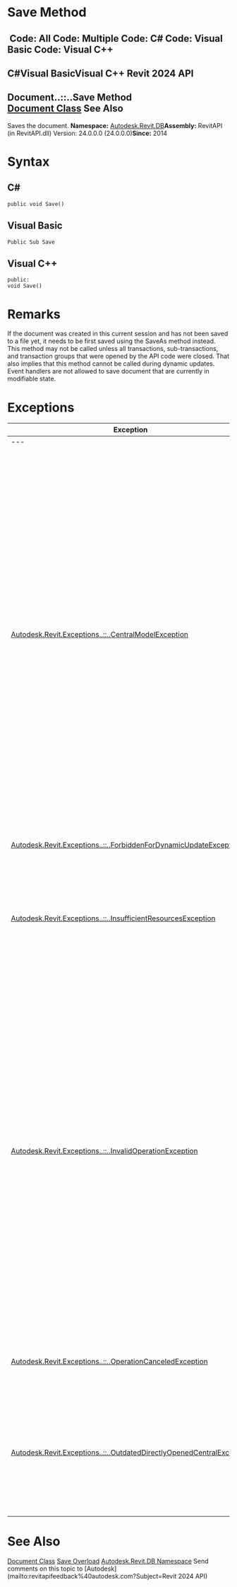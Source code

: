 # Save Method

﻿
 Code: All Code: Multiple Code: C# Code: Visual Basic Code: Visual C++   
---  
C#Visual BasicVisual C++
Revit 2024 API  
---  
Document..::..Save Method   
[Document Class](db03274b-a107-aa32-9034-f3e0df4bb1ec.md "Document Class") See Also  
---  
Saves the document. 
**Namespace:** [Autodesk.Revit.DB](87546ba7-461b-c646-cbb1-2cb8f5bff8b2.md "Autodesk.Revit.DB Namespace")**Assembly:** RevitAPI (in RevitAPI.dll) Version: 24.0.0.0 (24.0.0.0)**Since:** 2014 
# Syntax
C#  
---  
```text
public void Save()
```
  
Visual Basic  
---  
```text
Public Sub Save
```
  
Visual C++  
---  
```text
public:
void Save()
```
  
# Remarks
If the document was created in this current session and has not been saved to a file yet, it needs to be first saved using the SaveAs method instead. 
This method may not be called unless all transactions, sub-transactions, and transaction groups that were opened by the API code were closed. That also implies that this method cannot be called during dynamic updates. Event handlers are not allowed to save document that are currently in modifiable state.
# Exceptions
| Exception | Condition |
| --- | --- |
| --- | --- |
| [Autodesk.Revit.Exceptions..::..CentralModelException](0e2ac15f-ca64-42c3-b3ef-e6f7ca1cb59a.md "CentralModelException Class") | Central model is missing. -or- Central model is incompatible. -or- The central model was saved in a different version of Revit. -or- Revit encountered errors while saving to the new central model. Resave again as a new central model. -or- Incompatible servers for external services. -or- Username does not match the one used to create the local file. -or- Revit could not save all of the worksets that have been changed. Try again. |
| [Autodesk.Revit.Exceptions..::..ForbiddenForDynamicUpdateException](c5b911f6-1e8f-2cd4-6965-286f41221fe0.md "ForbiddenForDynamicUpdateException Class") | Save may not be called during dynamic update. |
| [Autodesk.Revit.Exceptions..::..InsufficientResourcesException](658e57bc-6929-4883-d245-dcd832fed696.md "InsufficientResourcesException Class") | This computer does not have enough memory, disk space, or other necessary resource to save the model. |
| [Autodesk.Revit.Exceptions..::..InvalidOperationException](9e715f03-3884-e539-4dd6-8d7545733adc.md "InvalidOperationException Class") | This Document is not a primary document, it is a linked document. -or- Save is temporarily disabled. -or- Saving is not allowed in the current application mode. -or- File path must be already set to be able to save the document.It needs to be first saved using the SaveAs method instead. -or- The file is read-only, can not be saved. -or- Operation is not permitted when there is any open sub-transaction, transaction, or transaction group. -or- Saving failed. |
| [Autodesk.Revit.Exceptions..::..OperationCanceledException](aea34480-ceb5-b49f-129d-0799e7bb1c21.md "OperationCanceledException Class") | Saving was canceled by the user or by an API event callback. |
| [Autodesk.Revit.Exceptions..::..OutdatedDirectlyOpenedCentralException](d38fd86b-6281-788d-bf20-6b896da2fbbb.md "OutdatedDirectlyOpenedCentralException Class") | Other users have modified the central model while you had it opened. Resave your document as a local file and then synchronize with central again. |

# See Also
[Document Class](db03274b-a107-aa32-9034-f3e0df4bb1ec.md "Document Class")
[Save Overload](0ed77e85-1996-a2f9-cb44-39bdf36768e1.md "Save Method")
[Autodesk.Revit.DB Namespace](87546ba7-461b-c646-cbb1-2cb8f5bff8b2.md "Autodesk.Revit.DB Namespace")
Send comments on this topic to [Autodesk](mailto:revitapifeedback%40autodesk.com?Subject=Revit 2024 API)